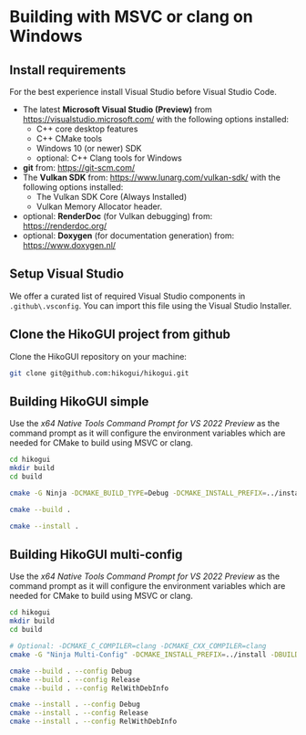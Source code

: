 Building with MSVC or clang on Windows
======================================

Install requirements
--------------------
For the best experience install Visual Studio before Visual Studio Code.

 - The latest **Microsoft Visual Studio (Preview)** from <https://visualstudio.microsoft.com/>
   with the following options installed:
   - C++ core desktop features
   - C++ CMake tools
   - Windows 10 (or newer) SDK
   - optional: C++ Clang tools for Windows
 - **git** from: <https://git-scm.com/>
 - The **Vulkan SDK** from: <https://www.lunarg.com/vulkan-sdk/>
   with the following options installed:
   - The Vulkan SDK Core (Always Installed)
   - Vulkan Memory Allocator header.
 - optional: **RenderDoc** (for Vulkan debugging) from: <https://renderdoc.org/>
 - optional: **Doxygen** (for documentation generation) from: <https://www.doxygen.nl/>

Setup Visual Studio
-------------------
We offer a curated list of required Visual Studio components in `.github\.vsconfig`.
You can import this file using the Visual Studio Installer.

Clone the HikoGUI project from github
-------------------------------------
Clone the HikoGUI repository on your machine:

```sh
git clone git@github.com:hikogui/hikogui.git
```

Building HikoGUI simple
-----------------------
Use the *x64 Native Tools Command Prompt for VS 2022 Preview* as the command
prompt as it will configure the environment variables which are needed for
CMake to build using MSVC or clang.

```sh
cd hikogui
mkdir build
cd build

cmake -G Ninja -DCMAKE_BUILD_TYPE=Debug -DCMAKE_INSTALL_PREFIX=../install -DBUILD_TESTING=OFF -DBUILD_EXAMPLES=OFF ..

cmake --build .

cmake --install .
```

Building HikoGUI multi-config
-----------------------------
Use the *x64 Native Tools Command Prompt for VS 2022 Preview* as the command
prompt as it will configure the environment variables which are needed for
CMake to build using MSVC or clang.

```sh
cd hikogui
mkdir build
cd build

# Optional: -DCMAKE_C_COMPILER=clang -DCMAKE_CXX_COMPILER=clang
cmake -G "Ninja Multi-Config" -DCMAKE_INSTALL_PREFIX=../install -DBUILD_TESTING=OFF -DBUILD_EXAMPLES=OFF ..

cmake --build . --config Debug
cmake --build . --config Release
cmake --build . --config RelWithDebInfo

cmake --install . --config Debug
cmake --install . --config Release
cmake --install . --config RelWithDebInfo
```
